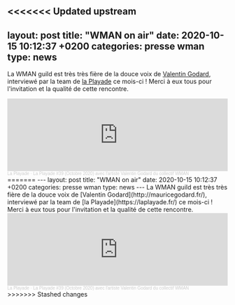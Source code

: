 <<<<<<< Updated upstream
---
layout: post
title:  "WMAN on air"
date:   2020-10-15 10:12:37 +0200
categories: presse wman
type: news
---
La WMAN guild est très très fière de la douce voix de [Valentin Godard](http://mauricegodard.fr/), interviewé par la team de [la Playade](https://laplayade.fr/) ce mois-ci ! Merci à eux tous pour l'invitation et la qualité de cette rencontre.
<iframe width="100%" height="166" scrolling="no" style="mix-blend-mode: multiply;" frameborder="no" allow="autoplay" src="https://w.soundcloud.com/player/?url=https%3A//api.soundcloud.com/tracks/910897915&color=5491de"></iframe><div style="font-size: 10px; color: #cccccc;line-break: anywhere;word-break: normal;overflow: hidden;white-space: nowrap;text-overflow: ellipsis; font-family: Interstate,Lucida Grande,Lucida Sans Unicode,Lucida Sans,Garuda,Verdana,Tahoma,sans-serif;font-weight: 100;"><a href="https://soundcloud.com/user-685502308" title="La Playade" target="_blank" style="color: #cccccc; text-decoration: none;">La Playade</a> · <a href="https://soundcloud.com/user-685502308/la-playade-39-octobre-2020-avec-lartiste-valentin-godard-du-collectif-wman" title="La Playade #39 (Octobre 2020) avec l&#x27;artiste Valentin Godard du collectif WMAN" target="_blank" style="color: #cccccc; text-decoration: none;">La Playade #39 (Octobre 2020) avec l&#x27;artiste Valentin Godard du collectif WMAN</a></div>
=======
---
layout: post
title:  "WMAN on air"
date:   2020-10-15 10:12:37 +0200
categories: presse wman
type: news
---
La WMAN guild est très très fière de la douce voix de [Valentin Godard](http://mauricegodard.fr/), interviewé par la team de [la Playade](https://laplayade.fr/) ce mois-ci ! Merci à eux tous pour l'invitation et la qualité de cette rencontre.
<iframe width="100%" height="166" scrolling="no" style="mix-blend-mode: multiply;" frameborder="no" allow="autoplay" src="https://w.soundcloud.com/player/?url=https%3A//api.soundcloud.com/tracks/910897915&color=5491de"></iframe><div style="font-size: 10px; color: #cccccc;line-break: anywhere;word-break: normal;overflow: hidden;white-space: nowrap;text-overflow: ellipsis; font-family: Interstate,Lucida Grande,Lucida Sans Unicode,Lucida Sans,Garuda,Verdana,Tahoma,sans-serif;font-weight: 100;"><a href="https://soundcloud.com/user-685502308" title="La Playade" target="_blank" style="color: #cccccc; text-decoration: none;">La Playade</a> · <a href="https://soundcloud.com/user-685502308/la-playade-39-octobre-2020-avec-lartiste-valentin-godard-du-collectif-wman" title="La Playade #39 (Octobre 2020) avec l&#x27;artiste Valentin Godard du collectif WMAN" target="_blank" style="color: #cccccc; text-decoration: none;">La Playade #39 (Octobre 2020) avec l&#x27;artiste Valentin Godard du collectif WMAN</a></div>
>>>>>>> Stashed changes
